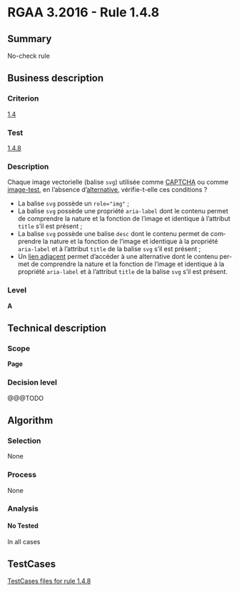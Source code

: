 # RGAA 3.2016 - Rule 1.4.8

## Summary
No-check rule


## Business description

### Criterion
[1.4](http://references.modernisation.gouv.fr/rgaa-accessibilite/2016/criteres.html#crit-1-4)

### Test
[1.4.8](http://references.modernisation.gouv.fr/rgaa-accessibilite/2016/criteres.html#test-1-4-8)

### Description
<div lang="fr">Chaque image vectorielle (balise <code lang="en">svg</code>) utilis&#xE9;e comme <a href="http://references.modernisation.gouv.fr/rgaa-accessibilite/2016/glossaire.html#captcha">CAPTCHA</a> ou comme <a href="http://references.modernisation.gouv.fr/rgaa-accessibilite/2016/glossaire.html#image-test">image-test</a>, en l&#x2019;absence d&#x2019;<a href="http://references.modernisation.gouv.fr/rgaa-accessibilite/2016/glossaire.html#alternative-svg">alternative</a>, v&#xE9;rifie-t-elle ces conditions&nbsp;? <ul><li>La balise <code lang="en">svg</code> poss&#xE8;de un <code lang="en">role="img"</code>&nbsp;;</li> <li>La balise <code lang="en">svg</code> poss&#xE8;de une propri&#xE9;t&#xE9; <code lang="en">aria-label</code> dont le contenu permet de comprendre la nature et la fonction de l&#x2019;image et identique &#xE0; l&#x2019;attribut <code lang="en">title</code> s&#x2019;il est pr&#xE9;sent&nbsp;;</li> <li>La balise <code lang="en">svg</code> poss&#xE8;de une balise <code lang="en">desc</code> dont le contenu permet de comprendre la nature et la fonction de l&#x2019;image et identique &#xE0; la propri&#xE9;t&#xE9; <code lang="en">aria-label</code> et &#xE0; l&#x2019;attribut <code lang="en">title</code> de la balise <code lang="en">svg</code> s&#x2019;il est pr&#xE9;sent&nbsp;;</li> <li>Un <a href="http://references.modernisation.gouv.fr/rgaa-accessibilite/2016/glossaire.html#lien-adjacent">lien adjacent</a> permet d&#x2019;acc&#xE9;der &#xE0; une alternative dont le contenu permet de comprendre la nature et la fonction de l&#x2019;image et identique &#xE0; la propri&#xE9;t&#xE9; <code lang="en">aria-label</code> et &#xE0; l&#x2019;attribut <code lang="en">title</code> de la balise <code lang="en">svg</code> s&#x2019;il est pr&#xE9;sent.</li> </ul></div>

### Level
**A**


## Technical description

### Scope
**Page**

### Decision level
@@@TODO


## Algorithm

### Selection
None

### Process
None

### Analysis

#### No Tested
In all cases


##  TestCases

[TestCases files for rule 1.4.8](https://github.com/Asqatasun/Asqatasun/tree/develop/rules/rules-rgaa3.2016/src/test/resources/testcases/rgaa32016/Rgaa32016Rule010408/)


